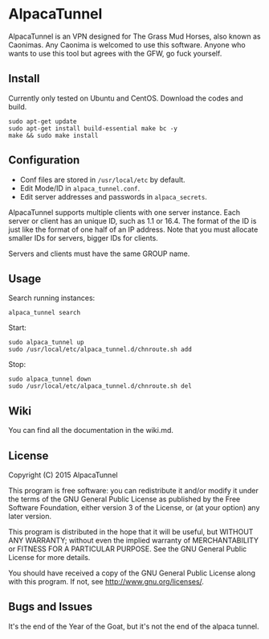 AlpacaTunnel
============


AlpacaTunnel is an VPN designed for The Grass Mud Horses, also known as
Caonimas. Any Caonima is welcomed to use this software. Anyone who wants
to use this tool but agrees with the GFW, go fuck yourself.


Install
-------

Currently only tested on Ubuntu and CentOS.
Download the codes and build.

    sudo apt-get update
    sudo apt-get install build-essential make bc -y
    make && sudo make install


Configuration
-------------

- Conf files are stored in `/usr/local/etc` by default.
- Edit Mode/ID in `alpaca_tunnel.conf`.
- Edit server addresses and passwords in `alpaca_secrets`.

AlpacaTunnel supports multiple clients with one server instance. Each server
or client has an unique ID, such as 1.1 or 16.4. The format of the ID is just
like the format of one half of an IP address. Note that you must allocate
smaller IDs for servers, bigger IDs for clients.

Servers and clients must have the same GROUP name.


Usage
-----

Search running instances:

    alpaca_tunnel search

Start:

    sudo alpaca_tunnel up
    sudo /usr/local/etc/alpaca_tunnel.d/chnroute.sh add

Stop:

    sudo alpaca_tunnel down
    sudo /usr/local/etc/alpaca_tunnel.d/chnroute.sh del


Wiki
----

You can find all the documentation in the wiki.md.


License
-------

Copyright (C) 2015 AlpacaTunnel

This program is free software: you can redistribute it and/or modify
it under the terms of the GNU General Public License as published by
the Free Software Foundation, either version 3 of the License, or
(at your option) any later version.

This program is distributed in the hope that it will be useful,
but WITHOUT ANY WARRANTY; without even the implied warranty of
MERCHANTABILITY or FITNESS FOR A PARTICULAR PURPOSE.  See the
GNU General Public License for more details.

You should have received a copy of the GNU General Public License
along with this program.  If not, see <http://www.gnu.org/licenses/>.


Bugs and Issues
----------------
It's the end of the Year of the Goat, but it's not the end of the
alpaca tunnel.






